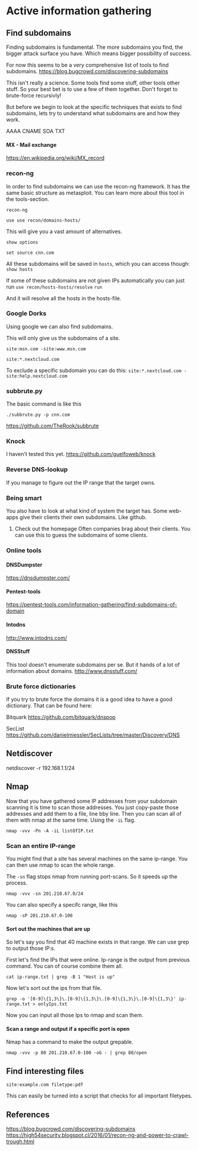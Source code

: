 # Active information gathering



## Find subdomains

Finding subdomains is fundamental. The more subdomains you find, the bigger attack surface you have. Which means bigger possibility of success.

For now this seems to be a very comprehensive list of tools to find subdomains.
https://blog.bugcrowd.com/discovering-subdomains

This isn't really a science. Some tools find some stuff, other tools other stuff. So your best bet is to use a few of them together. Don't forget to brute-force recursivly!

But before we begin to look at the specific techniques that exists to find subdomains, lets try to understand what subdomains are and how they work.

AAAA
CNAME
SOA
TXT
#### MX - Mail exchange

https://en.wikipedia.org/wiki/MX_record

### recon-ng
In order to find subdomains we can use the recon-ng framework. It has the same basic structure as metasploit. You can learn more about this tool in the tools-section.

`recon-ng`

`use use recon/domains-hosts/`

This will give you a vast amount of alternatives.

`show options`

`set source cnn.com`


All these subdomains will be saved in `hosts`, which you can access though: `show hosts`

If some of these subdomains are not given IPs automatically you can just run
`use recon/hosts-hosts/resolve`
`run`

And it will resolve all the hosts in the hosts-file. 


### Google Dorks
Using google we can also find subdomains.

This will only give us the subdomains of a site.

`site:msn.com -site:www.msn.com`

`site:*.nextcloud.com`

To exclude a specific subdomain you can do this:
`site:*.nextcloud.com -site:help.nextcloud.com`

### subbrute.py

The basic command is like this

`./subbrute.py -p cnn.com`

https://github.com/TheRook/subbrute

### Knock
I haven't tested this yet.
https://github.com/guelfoweb/knock


### Reverse DNS-lookup

If you manage to figure out the IP range that the target owns. 

### Being smart

You also have to look at what kind of system the target has. Some web-apps give their clients their own subdomains. Like github.

1. Check out the homepage
Often companies brag about their clients. You can use this to guess the subdomains of some clients.




### Online tools

#### DNSDumpster
https://dnsdumpster.com/

#### Pentest-tools
https://pentest-tools.com/information-gathering/find-subdomains-of-domain

#### Intodns
http://www.intodns.com/

#### DNSStuff
This tool doesn't enumerate subdomains per se. But it hands of a lot of information about domains.
http://www.dnsstuff.com/


### Brute force dictionaries

If you try to brute force the domains it is a good idea to have a good dictionary. That can be found here:

Bitquark
https://github.com/bitquark/dnspop

SecList
https://github.com/danielmiessler/SecLists/tree/master/Discovery/DNS
## Netdiscover

netdiscover -r 192.168.1.1/24

## Nmap

Now that you have gathered some IP addresses from your subdomain scanning it is time to scan those addresses. You just copy-paste those addresses and add them to a file, line bby line. Then you can scan all of them with nmap at the same time. Using the `-iL` flag.


`nmap -vvv -Pn -A -iL listOfIP.txt`

### Scan an entire IP-range
You might find that a site has several machines on the same ip-range. You can then use nmap to scan the whole range.

The `-sn` flag stops nmap from running port-scans. So it speeds up the process.

`nmap -vvv -sn 201.210.67.0/24`

You can also specify a specifc range, like this

`nmap -sP 201.210.67.0-100`

#### Sort out the machines that are up
So let's say you find that 40 machine exists in that range. We can use grep to output those IP:s.

First let's find the IPs that were online. Ip-range is the output from previous command. You can of course combine them all.

`cat ip-range.txt | grep -B 1 "Host is up"`

Now let's sort out the ips from that file.

`grep -o '[0-9]\{1,3\}\.[0-9]\{1,3\}\.[0-9]\{1,3\}\.[0-9]\{1,3\}' ip-range.txt > onlyIps.txt`

Now you can input all those Ips to nmap and scan them.



#### Scan a range and output if a specific port is open

Nmap has a command to make the output grepable.

`nmap -vvv -p 80 201.210.67.0-100 -oG - | grep 80/open`

## Find interesting files

`site:example.com filetype:pdf`

This can easily be turned into a script that checks for all important filetypes.



## References

https://blog.bugcrowd.com/discovering-subdomains
https://high54security.blogspot.cl/2016/01/recon-ng-and-power-to-crawl-trough.html

